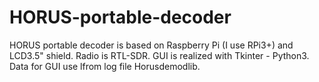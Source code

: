 # HORUS-portable-decoder
HORUS portable decoder is based on Raspberry Pi (I use RPi3+) and LCD3.5" shield. Radio is RTL-SDR.  GUI is realized with Tkinter - Python3. Data for GUI use lfrom log file Horusdemodlib.
